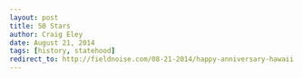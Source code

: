 ```yaml
---  
layout: post 
title: 50 Stars
author: Craig Eley 
date: August 21, 2014
tags: [history, statehood]
redirect_to: http://fieldnoise.com/08-21-2014/happy-anniversary-hawaii
---
```


